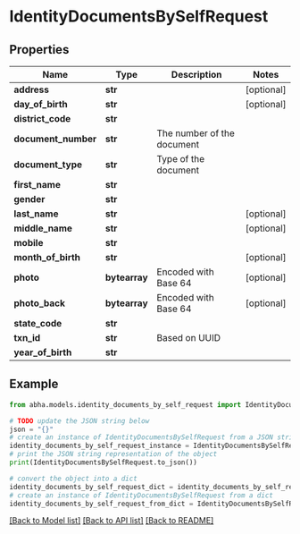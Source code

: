 # IdentityDocumentsBySelfRequest


## Properties

Name | Type | Description | Notes
------------ | ------------- | ------------- | -------------
**address** | **str** |  | [optional] 
**day_of_birth** | **str** |  | [optional] 
**district_code** | **str** |  | 
**document_number** | **str** | The number of the document | 
**document_type** | **str** | Type of the document | 
**first_name** | **str** |  | 
**gender** | **str** |  | 
**last_name** | **str** |  | [optional] 
**middle_name** | **str** |  | [optional] 
**mobile** | **str** |  | 
**month_of_birth** | **str** |  | [optional] 
**photo** | **bytearray** | Encoded with Base 64 | [optional] 
**photo_back** | **bytearray** | Encoded with Base 64 | [optional] 
**state_code** | **str** |  | 
**txn_id** | **str** | Based on UUID | 
**year_of_birth** | **str** |  | 

## Example

```python
from abha.models.identity_documents_by_self_request import IdentityDocumentsBySelfRequest

# TODO update the JSON string below
json = "{}"
# create an instance of IdentityDocumentsBySelfRequest from a JSON string
identity_documents_by_self_request_instance = IdentityDocumentsBySelfRequest.from_json(json)
# print the JSON string representation of the object
print(IdentityDocumentsBySelfRequest.to_json())

# convert the object into a dict
identity_documents_by_self_request_dict = identity_documents_by_self_request_instance.to_dict()
# create an instance of IdentityDocumentsBySelfRequest from a dict
identity_documents_by_self_request_from_dict = IdentityDocumentsBySelfRequest.from_dict(identity_documents_by_self_request_dict)
```
[[Back to Model list]](../README.md#documentation-for-models) [[Back to API list]](../README.md#documentation-for-api-endpoints) [[Back to README]](../README.md)


